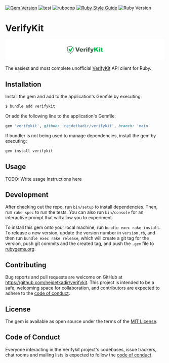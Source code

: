 [![Gem Version](https://badge.fury.io/rb/verifykit.svg)](https://badge.fury.io/rb/verifykit)
![test](https://github.com/nejdetkadir/verifykit/actions/workflows/test.yml/badge.svg?branch=main)
![rubocop](https://github.com/nejdetkadir/verifykit/actions/workflows/rubocop.yml/badge.svg?branch=main)
[![Ruby Style Guide](https://img.shields.io/badge/code_style-rubocop-brightgreen.svg)](https://github.com/rubocop/rubocop)
![Ruby Version](https://img.shields.io/badge/ruby_version->=_2.7.0-blue.svg)

# VerifyKit

![cover](docs/cover.png)

The easiest and most complete unofficial [VerifyKit](https://verifykit.com) API client for Ruby.

## Installation

Install the gem and add to the application's Gemfile by executing:

```bash
$ bundle add verifykit
```

Or add the following line to the application's Gemfile:

```ruby
gem 'verifykit', github: 'nejdetkadir/verifykit', branch: 'main'
```

If bundler is not being used to manage dependencies, install the gem by executing:

```bash
gem install verifykit
```

## Usage

TODO: Write usage instructions here

## Development

After checking out the repo, run `bin/setup` to install dependencies. Then, run `rake spec` to run the tests. You can also run `bin/console` for an interactive prompt that will allow you to experiment.

To install this gem onto your local machine, run `bundle exec rake install`. To release a new version, update the version number in `version.rb`, and then run `bundle exec rake release`, which will create a git tag for the version, push git commits and the created tag, and push the `.gem` file to [rubygems.org](https://rubygems.org).

## Contributing

Bug reports and pull requests are welcome on GitHub at https://github.com/nejdetkadir/verifykit. This project is intended to be a safe, welcoming space for collaboration, and contributors are expected to adhere to the [code of conduct](https://github.com/nejdetkadir/verifykit/blob/main/CODE_OF_CONDUCT.md).

## License

The gem is available as open source under the terms of the [MIT License](LICENSE).

## Code of Conduct

Everyone interacting in the Verifykit project's codebases, issue trackers, chat rooms and mailing lists is expected to follow the [code of conduct](https://github.com/nejdetkadir/verifykit/blob/main/CODE_OF_CONDUCT.md).
